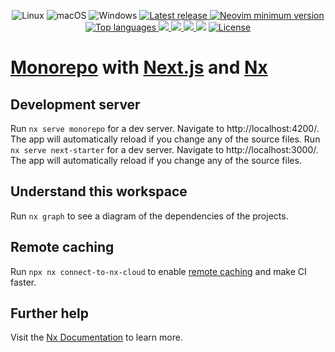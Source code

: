 <div align="center">
<p>
    <a>
      <img alt="Linux" src="https://img.shields.io/badge/Linux-%23.svg?style=flat-square&logo=linux&color=FCC624&logoColor=black" />
    </a>
    <a>
      <img alt="macOS" src="https://img.shields.io/badge/macOS-%23.svg?style=flat-square&logo=apple&color=000000&logoColor=white" />
    </a>
    <a>
      <img alt="Windows" src="https://img.shields.io/badge/Windows-%23.svg?style=flat-square&logo=windows&color=0078D6&logoColor=white" />
    </a>
    <a href="https://github.com/destngx/monorepo/releases/latest">
      <img alt="Latest release" src="https://img.shields.io/github/v/release/destngx/monorepo" />
    </a>
    <a href="https://github.com/neovim/neovim/releases/tag/stable">
      <img src="https://img.shields.io/badge/Neovim-0.10.0-blueviolet.svg?style=flat-square&logo=Neovim&logoColor=green" alt="Neovim minimum version"/>
    </a>
    <a href="https://github.com/destngx/monorepo/search?l=vim-script">
      <img src="https://img.shields.io/github/languages/top/destngx/monorepo" alt="Top languages"/>
    </a>
    <a href="https://github.com/destngx/monorepo/graphs/commit-activity">
      <img src="https://img.shields.io/github/commit-activity/m/destngx/monorepo?style=flat-square" />
    </a>
    <a href="https://github.com/destngx/monorepo/releases/tag/v1.0.0">
      <img src="https://img.shields.io/github/commits-since/destngx/monorepo/v1.0.0?style=flat-square" />
    </a>
    <a href="https://github.com/destngx/monorepo/graphs/contributors">
      <img src="https://img.shields.io/github/contributors/destngx/monorepo?style=flat-square" />
    </a>
    <a>
      <img src="https://img.shields.io/github/repo-size/destngx/monorepo?style=flat-square" />
    </a>
    <a href="https://github.com/destngx/monorepo/blob/master/LICENSE">
      <img src="https://img.shields.io/github/license/destngx/monorepo?style=flat-square&logo=GNU&label=License" alt="License"/>
    </a>
</p>
</div>

# [Monorepo](https://monorepo.tools/) with [Next.js](https://nextjs.org) and [Nx](https://nx.dev)

## Development server

Run `nx serve monorepo` for a dev server. Navigate to http://localhost:4200/. The app will automatically reload if you change any of the source files.
Run `nx serve next-starter` for a dev server. Navigate to http://localhost:3000/. The app will automatically reload if you change any of the source files.

## Understand this workspace

Run `nx graph` to see a diagram of the dependencies of the projects.

## Remote caching

Run `npx nx connect-to-nx-cloud` to enable [remote caching](https://nx.app) and make CI faster.

## Further help

Visit the [Nx Documentation](https://nx.dev) to learn more.

